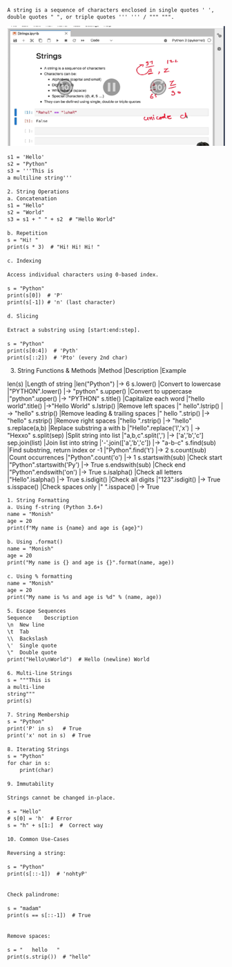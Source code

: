 ```
A string is a sequence of characters enclosed in single quotes ' ', double quotes " ", or triple quotes ''' ''' / """ """.
```
![Strings](/imgs/Strings.png)
```
s1 = 'Hello'
s2 = "Python"
s3 = '''This is
a multiline string'''

2. String Operations
a. Concatenation
s1 = "Hello"
s2 = "World"
s3 = s1 + " " + s2  # "Hello World"

b. Repetition
s = "Hi! "
print(s * 3)  # "Hi! Hi! Hi! "

c. Indexing

Access individual characters using 0-based index.

s = "Python"
print(s[0])  # 'P'
print(s[-1]) # 'n' (last character)

d. Slicing

Extract a substring using [start:end:step].

s = "Python"
print(s[0:4])  # 'Pyth'
print(s[::2])  # 'Pto' (every 2nd char)
```
3. String Functions & Methods
|Method	          |Description	                                                        |Example

len(s)	          |Length of string	                             |len("Python")                                 |→ 6
s.lower()	      |Convert to lowercase	                         |"PYTHON".lower()                              |→ "python"
s.upper()	      |Convert to uppercase	                         |"python".upper()                              |→ "PYTHON"
s.title()	      |Capitalize each word	                         |"hello world".title()                         |→"Hello World"
s.lstrip()	      |Remove left spaces                            |" hello".lstrip()                             |→ "hello"
s.strip()	      |Remove leading & trailing spaces	             |" hello ".strip()                             |→ "hello"
s.rstrip()	      |Remove right spaces	                         |"hello ".rstrip()                             |→ "hello"
s.replace(a,b)	  |Replace substring a with b	                 |"Hello".replace('l','x')                      | → "Hexxo"
s.split(sep)	  |Split string into list	                     |"a,b,c".split(',')                            |→ ['a','b','c']
sep.join(list)	  |Join list into string	                     |'-'.join(['a','b','c'])                       |→ "a-b-c"
s.find(sub)	      |Find substring, return index or -1	         |"Python".find('t')                            |→ 2
s.count(sub)	  |Count occurrences	                         |"Python".count('o')                           |→ 1
s.startswith(sub) |Check start	                                 |"Python".startswith('Py')                     |→ True
s.endswith(sub)	  |Check end	                                 |"Python".endswith('on')                       |→ True
s.isalpha()	      |Check all letters	                         |"Hello".isalpha()                             |→ True
s.isdigit()	      |Check all digits	                             |"123".isdigit()                               |→ True
s.isspace()	      |Check spaces only	                         |" ".isspace()                                 |→ True

```
1. String Formatting
a. Using f-string (Python 3.6+)
name = "Monish"
age = 20
print(f"My name is {name} and age is {age}")

b. Using .format()
name = "Monish"
age = 20
print("My name is {} and age is {}".format(name, age))

c. Using % formatting
name = "Monish"
age = 20
print("My name is %s and age is %d" % (name, age))

5. Escape Sequences
Sequence	Description
\n	New line
\t	Tab
\\	Backslash
\'	Single quote
\"	Double quote
print("Hello\nWorld")  # Hello (newline) World

6. Multi-line Strings
s = """This is
a multi-line
string"""
print(s)

7. String Membership
s = "Python"
print('P' in s)   # True
print('x' not in s)  # True

8. Iterating Strings
s = "Python"
for char in s:
    print(char)

9. Immutability

Strings cannot be changed in-place.

s = "Hello"
# s[0] = 'h'  # Error
s = "h" + s[1:]  #  Correct way

10. Common Use-Cases

Reversing a string:

s = "Python"
print(s[::-1])  # 'nohtyP'


Check palindrome:

s = "madam"
print(s == s[::-1])  # True


Remove spaces:

s = "   hello   "
print(s.strip())  # "hello"
```